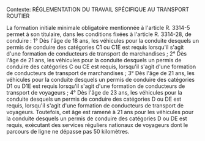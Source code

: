 Contexte: RÉGLEMENTATION DU TRAVAIL SPÉCIFIQUE AU TRANSPORT ROUTIER

La formation initiale minimale obligatoire mentionnée à l'article R. 3314-5 permet à son titulaire, dans les conditions fixées à l'article R. 3314-28, de conduire : 1° Dès l'âge de 18 ans, les véhicules pour la conduite desquels un permis de conduire des catégories C1 ou C1E est requis lorsqu'il s'agit d'une formation de conducteurs de transport de marchandises ; 2° Dès l'âge de 21 ans, les véhicules pour la conduite desquels un permis de conduire des catégories C ou CE est requis, lorsqu'il s'agit d'une formation de conducteurs de transport de marchandises ; 3° Dès l'âge de 21 ans, les véhicules pour la conduite desquels un permis de conduire des catégories D1 ou D1E est requis lorsqu'il s'agit d'une formation de conducteurs de transport de voyageurs ; 4° Dès l'âge de 23 ans, les véhicules pour la conduite desquels un permis de conduire des catégories D ou DE est requis, lorsqu'il s'agit d'une formation de conducteurs de transport de voyageurs. Toutefois, cet âge est ramené à 21 ans pour les véhicules pour la conduite desquels un permis de conduire des catégories D ou DE est requis, exécutant des services réguliers nationaux de voyageurs dont le parcours de ligne ne dépasse pas 50 kilomètres.